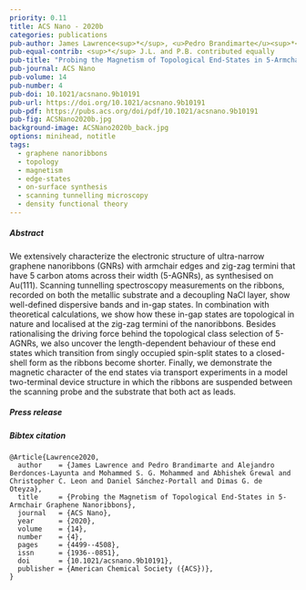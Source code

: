 ```yaml
---
priority: 0.11
title: ACS Nano - 2020b
categories: publications
pub-author: James Lawrence<sup>*</sup>, <u>Pedro Brandimarte</u><sup>*</sup>, Alejandro Berdonces-Layunta, Mohammed S. G. Mohammed, Abhishek Grewal, Christopher C. Leon, Daniel Sánchez-Portal, and Dimas G. de Oteyza
pub-equal-contrib: <sup>*</sup> J.L. and P.B. contributed equally
pub-title: "Probing the Magnetism of Topological End-States in 5-Armchair Graphene Nanoribbons"
pub-journal: ACS Nano
pub-volume: 14
pub-number: 4
pub-doi: 10.1021/acsnano.9b10191
pub-url: https://doi.org/10.1021/acsnano.9b10191
pub-pdf: https://pubs.acs.org/doi/pdf/10.1021/acsnano.9b10191
pub-fig: ACSNano2020b.jpg
background-image: ACSNano2020b_back.jpg
options: minihead, notitle
tags:
  - graphene nanoribbons
  - topology
  - magnetism
  - edge-states
  - on-surface synthesis
  - scanning tunnelling microscopy
  - density functional theory
---
```


##### Abstract

We extensively characterize the electronic structure of ultra-narrow graphene nanoribbons (GNRs) with armchair edges and zig-zag termini that have 5 carbon atoms across their width (5-AGNRs), as synthesised on Au(111).
Scanning tunnelling spectroscopy measurements on the ribbons, recorded on both the metallic substrate and a decoupling NaCl layer, show well-defined dispersive bands and in-gap states.
In combination with theoretical calculations, we show how these in-gap states are topological in nature and localised at the zig-zag termini of the nanoribbons.
Besides rationalising the driving force behind the topological class selection of 5-AGNRs, we also uncover the length-dependent behaviour of these end states which transition from singly occupied spin-split states to a closed-shell form as the ribbons become shorter.
Finally, we demonstrate the magnetic character of the end states via transport experiments in a model two-terminal device structure in which the ribbons are suspended between the scanning probe and the substrate that both act as leads.

##### Press release <a target="_blank" href="https://twitter.com/nanophyslab/status/1274009915091189760"><span class="icon fa-twitter fa-lg style1"></span></a> <a target="_blank" href="https://twitter.com/ehuscientia/status/1272047366300827649"><span class="icon fa-twitter fa-lg style1"></span></a> <a target="_blank" href="https://twitter.com/nanotrac/status/1235337117259182083"><span class="icon fa-twitter fa-lg style1"></span></a>

##### Bibtex citation

```
@Article{Lawrence2020,
  author    = {James Lawrence and Pedro Brandimarte and Alejandro Berdonces-Layunta and Mohammed S. G. Mohammed and Abhishek Grewal and Christopher C. Leon and Daniel Sánchez-Portall and Dimas G. de Oteyza},
  title     = {Probing the Magnetism of Topological End-States in 5-Armchair Graphene Nanoribbons},
  journal   = {ACS Nano},
  year      = {2020},
  volume    = {14},
  number    = {4},
  pages     = {4499--4508},
  issn      = {1936--0851},
  doi       = {10.1021/acsnano.9b10191},
  publisher = {American Chemical Society ({ACS})},
}
```
